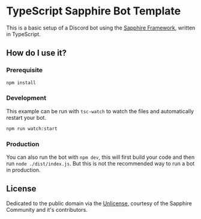 # TypeScript Sapphire Bot Template

This is a basic setup of a Discord bot using the [Sapphire Framework][sapphire], written in TypeScript.

## How do I use it?

### Prerequisite

```sh
npm install
```

### Development

This example can be run with `tsc-watch` to watch the files and automatically restart your bot.

```sh
npm run watch:start
```

### Production

You can also run the bot with `npm dev`, this will first build your code and then run `node ./dist/index.js`. But this is not the recommended way to run a bot in production.

## License

Dedicated to the public domain via the [Unlicense], courtesy of the Sapphire Community and it's contributors.

[Sapphire]: https://github.com/sapphiredev/framework
[Unlicense]: https://github.com/sapphiredev/examples/blob/main/LICENSE.md

